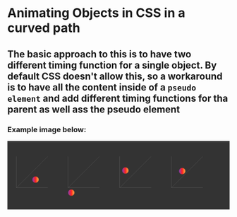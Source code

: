 # Animating Objects in CSS in a curved path
The basic approach to this is to have two different timing function for a single object. By default CSS doesn't allow this, so a workaround is to have all the content inside of a `pseudo element` and add different timing functions for tha parent as well ass the pseudo element
---
### Example image below:
<img src="./assets/image.png">